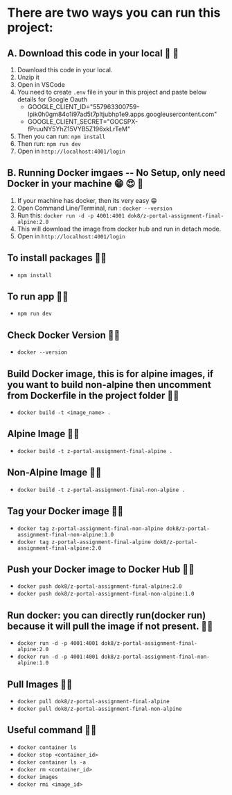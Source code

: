 # There are two ways you can run this project:

## A. Download this code in your local :slightly_smiling_face: :2nd_place_medal:

1. Download this code in your local.
2. Unzip it
3. Open in VSCode
4. You need to create `.env` file in your in this project and paste below details for Google Oauth
   - GOOGLE_CLIENT_ID="557963300759-lpik0h0gm84o1i97ad5t7pltjubhp1e9.apps.googleusercontent.com"
   - GOOGLE_CLIENT_SECRET="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"
5. Then you can run: `npm install`
6. Then run: `npm run dev`
7. Open in `http://localhost:4001/login`

## B. Running Docker imgaes -- No Setup, only need Docker in your machine :grin: :heart_eyes: :1st_place_medal:

1. If your machine has docker, then its very easy :grin:
2. Open Command Line/Terminal, run : `docker --version`
3. Run this: `docker run -d -p 4001:4001 dok8/z-portal-assignment-final-alpine:2.0`
4. This will download the image from docker hub and run in detach mode.
5. Open in `http://localhost:4001/login`

## To install packages :technologist:

- `npm install`

## To run app :technologist:

- `npm run dev`

## Check Docker Version :technologist:

- `docker --version`

## Build Docker image, this is for alpine images, if you want to build non-alpine then uncomment from Dockerfile in the project folder :technologist:

- `docker build -t <image_name> .`

## Alpine Image :technologist:

- `docker build -t z-portal-assignment-final-alpine .`

## Non-Alpine Image :technologist:

- `docker build -t z-portal-assignment-final-non-alpine .`

## Tag your Docker image :technologist:

- `docker tag z-portal-assignment-final-non-alpine dok8/z-portal-assignment-final-non-alpine:1.0`
- `docker tag z-portal-assignment-final-alpine dok8/z-portal-assignment-final-alpine:2.0`

## Push your Docker image to Docker Hub :technologist:

- `docker push dok8/z-portal-assignment-final-alpine:2.0`
- `docker push dok8/z-portal-assignment-final-non-alpine:1.0`

## Run docker: you can directly run(docker run) because it will pull the image if not present. :technologist:

- `docker run -d -p 4001:4001 dok8/z-portal-assignment-final-alpine:2.0`
- `docker run -d -p 4001:4001 dok8/z-portal-assignment-final-non-alpine:1.0`

## Pull Images :technologist:

- `docker pull dok8/z-portal-assignment-final-alpine`
- `docker pull dok8/z-portal-assignment-final-non-alpine`

## Useful command :technologist:

- `docker container ls`
- `docker stop <container_id>`
- `docker container ls -a`
- `docker rm <container_id>`
- `docker images`
- `docker rmi <image_id>`
